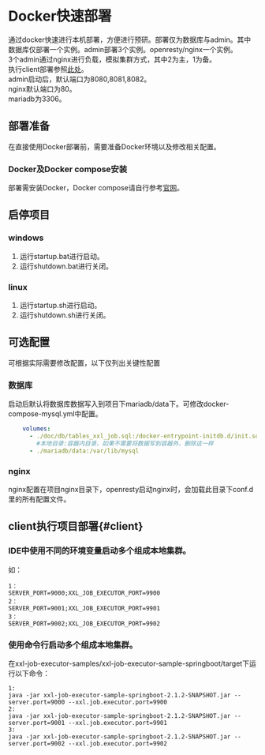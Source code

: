 # Docker快速部署
通过docker快速进行本机部署，方便进行预研。部署仅为数据库与admin。其中数据库仅部署一个实例。admin部署3个实例。openresty/nginx一个实例。  
3个admin通过nginx进行负载，模拟集群方式，其中2为主，1为备。        
执行client部署参照[此处](#client)。  
admin启动后，默认端口为8080,8081,8082。   
nginx默认端口为80。   
mariadb为3306。

## 部署准备
在直接使用Docker部署前，需要准备Docker环境以及修改相关配置。

### Docker及Docker compose安装
部署需安装Docker，Docker compose请自行参考[官网](https://docs.docker.com/install/)。

## 启停项目

### windows
1. 运行startup.bat进行启动。
2. 运行shutdown.bat进行关闭。

### linux
1. 运行startup.sh进行启动。
2. 运行shutdown.sh进行关闭。

## 可选配置
可根据实际需要修改配置，以下仅列出关键性配置

### 数据库
启动后默认将数据库数据写入到项目下mariadb/data下。可修改docker-compose-mysql.yml中配置。
```yaml
    volumes:
      - ./doc/db/tables_xxl_job.sql:/docker-entrypoint-initdb.d/init.sql
        #本地目录:容器内目录，如果不需要将数据写到容器外，删除这一样
      - ./mariadb/data:/var/lib/mysql
```

### nginx
nginx配置在项目nginx目录下，openresty启动nginx时，会加载此目录下conf.d里的所有配置文件。

## client执行项目部署{#client}

### IDE中使用不同的环境变量启动多个组成本地集群。
如：
```text
1：
SERVER_PORT=9000;XXL_JOB_EXECUTOR_PORT=9900
2：
SERVER_PORT=9001;XXL_JOB_EXECUTOR_PORT=9901
3：
SERVER_PORT=9002;XXL_JOB_EXECUTOR_PORT=9902
```
### 使用命令行启动多个组成本地集群。

在xxl-job-executor-samples/xxl-job-executor-sample-springboot/target下运行以下命令：
```text
1: 
java -jar xxl-job-executor-sample-springboot-2.1.2-SNAPSHOT.jar --server.port=9000 --xxl.job.executor.port=9900
2: 
java -jar xxl-job-executor-sample-springboot-2.1.2-SNAPSHOT.jar --server.port=9001 --xxl.job.executor.port=9901
3: 
java -jar xxl-job-executor-sample-springboot-2.1.2-SNAPSHOT.jar --server.port=9002 --xxl.job.executor.port=9902
```
